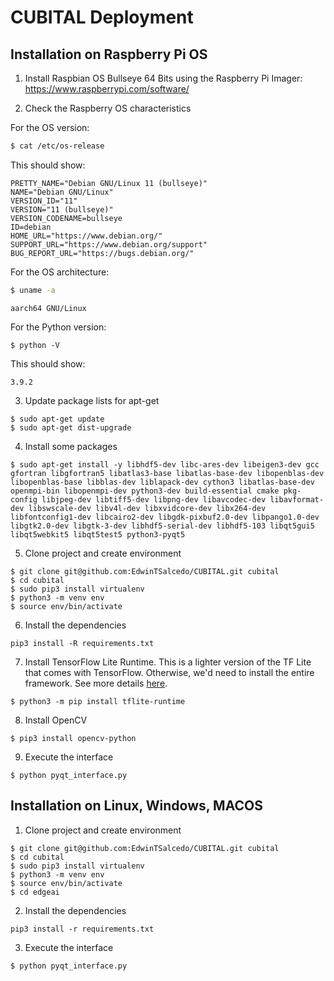 # CUBITAL Deployment

## Installation on Raspberry Pi OS

1. Install Raspbian OS Bullseye 64 Bits using the Raspberry Pi Imager: https://www.raspberrypi.com/software/

2. Check the Raspberry OS characteristics

For the OS version:
```bash
$ cat /etc/os-release 
```

This should show: 

```console
PRETTY_NAME="Debian GNU/Linux 11 (bullseye)"
NAME="Debian GNU/Linux"
VERSION_ID="11"
VERSION="11 (bullseye)"
VERSION_CODENAME=bullseye
ID=debian
HOME_URL="https://www.debian.org/"
SUPPORT_URL="https://www.debian.org/support"
BUG_REPORT_URL="https://bugs.debian.org/"
```

For the OS architecture:
```bash
$ uname -a
```

```console
aarch64 GNU/Linux
```

For the Python version:
```console
$ python -V
```

This should show: 

```
3.9.2
```

3. Update package lists for apt-get

```console
$ sudo apt-get update
$ sudo apt-get dist-upgrade
```

4. Install some packages

```console
$ sudo apt-get install -y libhdf5-dev libc-ares-dev libeigen3-dev gcc gfortran libgfortran5 libatlas3-base libatlas-base-dev libopenblas-dev libopenblas-base libblas-dev liblapack-dev cython3 libatlas-base-dev openmpi-bin libopenmpi-dev python3-dev build-essential cmake pkg-config libjpeg-dev libtiff5-dev libpng-dev libavcodec-dev libavformat-dev libswscale-dev libv4l-dev libxvidcore-dev libx264-dev libfontconfig1-dev libcairo2-dev libgdk-pixbuf2.0-dev libpango1.0-dev libgtk2.0-dev libgtk-3-dev libhdf5-serial-dev libhdf5-103 libqt5gui5 libqt5webkit5 libqt5test5 python3-pyqt5
```

5. Clone project and create environment 

```console
$ git clone git@github.com:EdwinTSalcedo/CUBITAL.git cubital
$ cd cubital
$ sudo pip3 install virtualenv
$ python3 -m venv env
$ source env/bin/activate
```

6. Install the dependencies
```console
pip3 install -R requirements.txt 
```

7. Install TensorFlow Lite Runtime. This is a lighter version of the TF Lite that comes with TensorFlow. Otherwise, we'd need to install the entire framework. See more details [here](https://www.tensorflow.org/lite/guide/python#install_tensorflow_lite_for_python). 

```console
$ python3 -m pip install tflite-runtime
```

8. Install OpenCV 
```console
$ pip3 install opencv-python
```

9. Execute the interface
```console
$ python pyqt_interface.py
```


## Installation on Linux, Windows, MACOS

1. Clone project and create environment 

```console
$ git clone git@github.com:EdwinTSalcedo/CUBITAL.git cubital
$ cd cubital
$ sudo pip3 install virtualenv
$ python3 -m venv env
$ source env/bin/activate
$ cd edgeai
```

2. Install the dependencies
```console
pip3 install -r requirements.txt 
```

3. Execute the interface
```console
$ python pyqt_interface.py
```